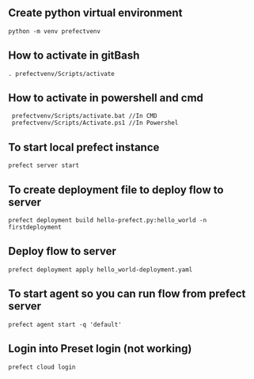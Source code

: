 ## Create python virtual environment
```
python -m venv prefectvenv
```

## How to activate in gitBash
```
. prefectvenv/Scripts/activate
```
## How to activate in powershell and cmd
```
 prefectvenv/Scripts/activate.bat //In CMD
 prefectvenv/Scripts/Activate.ps1 //In Powershel
```
## To start local prefect instance
 ```
 prefect server start
```
## To create deployment file to deploy flow to server
```
prefect deployment build hello-prefect.py:hello_world -n firstdeployment
```
## Deploy flow to server
```
prefect deployment apply hello_world-deployment.yaml
```
## To start agent so you can run flow from prefect server
```
prefect agent start -q 'default'
```
## Login into Preset login (not working)
```
prefect cloud login
```



